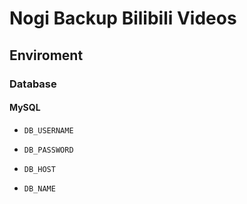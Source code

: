# Nogi Backup Bilibili Videos

## Enviroment

### Database

#### MySQL

- `DB_USERNAME`

- `DB_PASSWORD`

- `DB_HOST`

- `DB_NAME`

